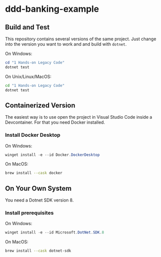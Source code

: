 # ddd-banking-example

## Build and Test

This repository contains several versions of the same project. Just change into the version you want to work and and build with `dotnet`.

On Windows:

```powershell
cd "1 Hands-on Legacy Code"
dotnet test
```

On Unix/Linux/MacOS:

```sh
cd "1 Hands-on Legacy Code"
dotnet test
```

## Containerized Version

The easiest way is to use open the project in Visual Studio Code inside a Devcontainer. For that you need Docker installed.

### Install Docker Desktop

On Windows:

```powershell
winget install -e --id Docker.DockerDesktop
```

On MacOS:

```sh
brew install --cask docker
```

## On Your Own System

You need a Dotnet SDK version 8.

### Install prerequisites

On Windows:

```powershell
winget install -e --id Microsoft.DotNet.SDK.8
```

On MacOS:

```sh
brew install --cask dotnet-sdk
```
